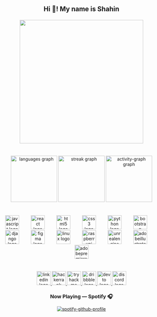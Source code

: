 <h2 align="center">Hi 👋! My name is  Shahin</h2>

###

<div align="center">
  <img height="400" src="https://i.giphy.com/media/v1.Y2lkPTc5MGI3NjExZDIxd3hpanZqdm1vMDlkdm0xa3hwN3BpMXgwdTA0ajB5YnVldWR0ZiZlcD12MV9pbnRlcm5hbF9naWZfYnlfaWQmY3Q9Zw/CuuSHzuc0O166MRfjt/giphy.gif"  />
</div>

###

<br clear="both">

<div align="center">
  <img src="https://github-readme-stats.vercel.app/api/top-langs?username=ShahinIsmayilov&locale=en&hide_title=false&layout=compact&card_width=320&langs_count=5&theme=nightowl&hide_border=false" height="150" alt="languages graph"  />
  <img src="https://streak-stats.demolab.com?user=ShahinIsmayilov&locale=en&mode=daily&theme=nightowl&hide_border=false&border_radius=5" height="150" alt="streak graph"  />
  <img src="https://github-readme-activity-graph.vercel.app/graph?username=ShahinIsmayilov&area=false&theme=nightowl&bg_color=White&hide_border=true&hide_title=true&custom_title=ShahinIsmayilov" height="150" alt="activity-graph graph"  />
</div>

###

<br clear="both">

<div align="center">
  <img src="https://cdn.jsdelivr.net/gh/devicons/devicon/icons/javascript/javascript-original.svg" height="45" alt="javascript logo"  />
  <img width="30" />
  <img src="https://cdn.jsdelivr.net/gh/devicons/devicon/icons/react/react-original.svg" height="45" alt="react logo"  />
  <img width="30" />
  <img src="https://cdn.jsdelivr.net/gh/devicons/devicon/icons/html5/html5-original.svg" height="45" alt="html5 logo"  />
  <img width="30" />
  <img src="https://cdn.jsdelivr.net/gh/devicons/devicon/icons/css3/css3-original.svg" height="45" alt="css3 logo"  />
  <img width="30" />
  <img src="https://cdn.jsdelivr.net/gh/devicons/devicon/icons/python/python-original.svg" height="45" alt="python logo"  />
  <img width="30" />
  <img src="https://cdn.jsdelivr.net/gh/devicons/devicon/icons/bootstrap/bootstrap-original.svg" height="45" alt="bootstrap logo"  />
  <img width="30" />
  <img src="https://cdn.jsdelivr.net/gh/devicons/devicon/icons/django/django-plain.svg" height="45" alt="django logo"  />
  <img width="30" />
  <img src="https://cdn.jsdelivr.net/gh/devicons/devicon/icons/figma/figma-original.svg" height="45" alt="figma logo"  />
  <img width="30" />
  <img src="https://cdn.jsdelivr.net/gh/devicons/devicon/icons/linux/linux-original.svg" height="45" alt="linux logo"  />
  <img width="30" />
  <img src="https://cdn.jsdelivr.net/gh/devicons/devicon/icons/raspberrypi/raspberrypi-original.svg" height="45" alt="raspberrypi logo"  />
  <img width="30" />
  <img src="https://skillicons.dev/icons?i=unreal" height="45" alt="unrealengine logo"  />
  <img width="30" />
  <img src="https://skillicons.dev/icons?i=ai" height="45" alt="adobeillustrator logo"  />
  <img width="30" />
  <img src="https://skillicons.dev/icons?i=pr" height="45" alt="adobepremierepro logo"  />
</div>

###

<br clear="both">

<div align="center">
  <a href="https://www.linkedin.com/in/shahin-ismay%C4%B1lov-5844122b7/" target="_blank">
    <img src="https://img.shields.io/static/v1?message=LinkedIn&logo=linkedin&label=&color=0077B5&logoColor=white&labelColor=&style=for-the-badge" height="45" alt="linkedin logo"  />
  </a>
  <a href="https://www.hackerrank.com/profile/sahinn404" target="_blank">
    <img src="https://img.shields.io/static/v1?message=HackerRank&logo=hackerrank&label=&color=2EC866&logoColor=black&labelColor=&style=for-the-badge" height="45" alt="hackerrank logo"  />
  </a>
  <a href="https://tryhackme.com/p/sahinn404" target="_blank">
    <img src="https://img.shields.io/static/v1?message=TryHackMe&logo=tryhackme&label=&color=88cc14&logoColor=black&labelColor=&style=for-the-badge" height="45" alt="tryhackme logo"  />
  </a>
  <a href="https://dribbble.com/sahinn404" target="_blank">
    <img src="https://img.shields.io/static/v1?message=Dribbble&logo=dribbble&label=&color=EA4C89&logoColor=white&labelColor=&style=for-the-badge" height="45" alt="dribbble logo"  />
  </a>
  <a href="https://dev.to/sahinn404" target="_blank">
    <img src="https://img.shields.io/static/v1?message=dev.to&logo=dev.to&label=&color=0A0A0A&logoColor=white&labelColor=&style=for-the-badge" height="45" alt="devto logo"  />
  </a>
  <a href="https://discord.com/channels/1099590690796736574/1099590691652386937" target="_blank">
    <img src="https://img.shields.io/static/v1?message=Discord&logo=discord&label=&color=7289DA&logoColor=white&labelColor=&style=for-the-badge" height="45" alt="discord logo"  />
  </a>
</div>

###
<div align="center">
  
### Now Playing — Spotify 🎧
[![spotify-github-profile](https://spotify-github-profile.kittinanx.com/api/view?uid=31puh464wzh4moi5zgpa7xwilsxu&cover_image=true&theme=novatorem&show_offline=false&background_color=000000&interchange=false&bar_color=53b14f&bar_color_cover=false)](https://github.com/kittinan/spotify-github-profile)
</div>
